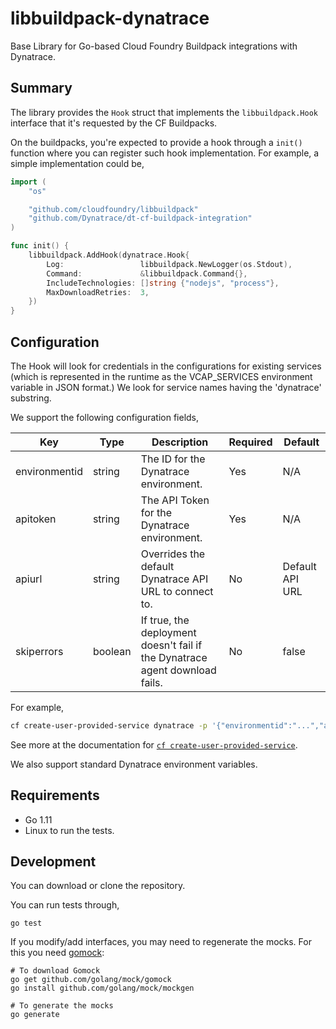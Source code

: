# libbuildpack-dynatrace

Base Library for Go-based Cloud Foundry Buildpack integrations with Dynatrace.

## Summary

The library provides the `Hook` struct that implements the `libbuildpack.Hook` interface that it's requested by the CF Buildpacks.

On the buildpacks, you're expected to provide a hook through a `init()` function where you can register such hook implementation. For example, a simple implementation could be,

```go
import (
	"os"

	"github.com/cloudfoundry/libbuildpack"
	"github.com/Dynatrace/dt-cf-buildpack-integration"
)

func init() {
	libbuildpack.AddHook(dynatrace.Hook{
		Log:                 libbuildpack.NewLogger(os.Stdout),
		Command:             &libbuildpack.Command{},
		IncludeTechnologies: []string {"nodejs", "process"},
		MaxDownloadRetries:  3,
	})
}
```

## Configuration

The Hook will look for credentials in the configurations for existing services (which is represented in the runtime as the VCAP_SERVICES environment variable in JSON format.) We look for service names having the 'dynatrace' substring.

We support the following configuration fields,

| Key           | Type    | Description                                                                 | Required | Default         |
| ------------- | ------- | --------------------------------------------------------------------------- | -------- | --------------- |
| environmentid | string  | The ID for the Dynatrace environment.                                       | Yes      | N/A             |
| apitoken      | string  | The API Token for the Dynatrace environment.                                | Yes      | N/A             |
| apiurl        | string  | Overrides the default Dynatrace API URL to connect to.                      | No       | Default API URL |
| skiperrors    | boolean | If true, the deployment doesn't fail if the Dynatrace agent download fails. | No       | false           |

For example,

```bash
cf create-user-provided-service dynatrace -p '{"environmentid":"...","apitoken":"..."}'
```

See more at the documentation for [`cf create-user-provided-service`](http://cli.cloudfoundry.org/en-US/cf/create-user-provided-service.html).

We also support standard Dynatrace environment variables.

## Requirements

- Go 1.11
- Linux to run the tests.

## Development

You can download or clone the repository.

You can run tests through,

```
go test
```

If you modify/add interfaces, you may need to regenerate the mocks. For this you need [gomock](https://github.com/golang/mock):

```
# To download Gomock
go get github.com/golang/mock/gomock
go install github.com/golang/mock/mockgen

# To generate the mocks
go generate
```

